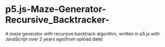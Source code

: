 # p5.js-Maze-Generator-Recursive_Backtracker-
A maze generator with recursive backtrack algorithm, written in p5.js with JavaScript over 2 years ago(from upload date)
